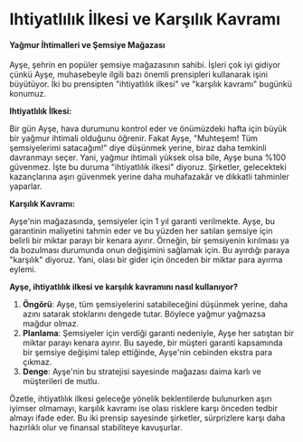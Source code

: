 # Ihtiyatlılık İlkesi ve Karşılık Kavramı

#### Yağmur İhtimalleri ve Şemsiye Mağazası

Ayşe, şehrin en popüler şemsiye mağazasının sahibi. İşleri çok iyi gidiyor çünkü Ayşe, muhasebeyle ilgili bazı önemli prensipleri kullanarak işini büyütüyor. İki bu prensipten "ihtiyatlılık ilkesi" ve "karşılık kavramı" bugünkü konumuz.

**Ihtiyatlılık İlkesi:**

Bir gün Ayşe, hava durumunu kontrol eder ve önümüzdeki hafta için büyük bir yağmur ihtimali olduğunu öğrenir. Fakat Ayşe, "Muhteşem! Tüm şemsiyelerimi satacağım!" diye düşünmek yerine, biraz daha temkinli davranmayı seçer. Yani, yağmur ihtimali yüksek olsa bile, Ayşe buna %100 güvenmez. İşte bu duruma "ihtiyatlılık ilkesi" diyoruz. Şirketler, gelecekteki kazançlarına aşırı güvenmek yerine daha muhafazakâr ve dikkatli tahminler yaparlar.

**Karşılık Kavramı:**

Ayşe'nin mağazasında, şemsiyeler için 1 yıl garanti verilmekte. Ayşe, bu garantinin maliyetini tahmin eder ve bu yüzden her satılan şemsiye için belirli bir miktar parayı bir kenara ayırır. Örneğin, bir şemsiyenin kırılması ya da bozulması durumunda onun değişimini sağlamak için. Bu ayırdığı paraya "karşılık" diyoruz. Yani, olası bir gider için önceden bir miktar para ayırma eylemi.

**Ayşe, ihtiyatlılık ilkesi ve karşılık kavramını nasıl kullanıyor?**

1. **Öngörü**: Ayşe, tüm şemsiyelerini satabileceğini düşünmek yerine, daha azını satarak stoklarını dengede tutar. Böylece yağmur yağmazsa mağdur olmaz.
2. **Planlama**: Şemsiyeler için verdiği garanti nedeniyle, Ayşe her satıştan bir miktar parayı kenara ayırır. Bu sayede, bir müşteri garanti kapsamında bir şemsiye değişimi talep ettiğinde, Ayşe'nin cebinden ekstra para çıkmaz.
3. **Denge**: Ayşe'nin bu stratejisi sayesinde mağazası daima karlı ve müşterileri de mutlu.

Özetle, ihtiyatlılık ilkesi geleceğe yönelik beklentilerde bulunurken aşırı iyimser olmamayı, karşılık kavramı ise olası risklere karşı önceden tedbir almayı ifade eder. Bu iki prensip sayesinde şirketler, sürprizlere karşı daha hazırlıklı olur ve finansal stabiliteye kavuşurlar.
